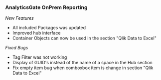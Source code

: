### AnalyticsGate OnPrem Reporting

*New Features*
- All included Packages was updated
- Improved hub interface
- Container Objects can now be used in the section "Qlik Data to Excel"

*Fixed Bugs*
- Tag Filter was not working
- Display of GUID's instead of the name of a space in the Hub section
- Fix empty item bug when comboxbox item is change in section "Qlik Data to Excel"
